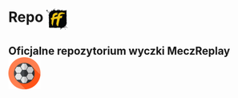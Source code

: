 <h1>Repo  <img src="https://raw.githubusercontent.com/paneee/RepoFF/master/repository.ff/icon.png" width="42" height="42" align="top"></h1>

<h2>Oficjalne repozytorium wyczki MeczReplay <img src="https://raw.githubusercontent.com/paneee/RepoFF/master/ff/plugin.video.meczreplay/icon.png" height="64" width="64" align="middle"></h2> 
